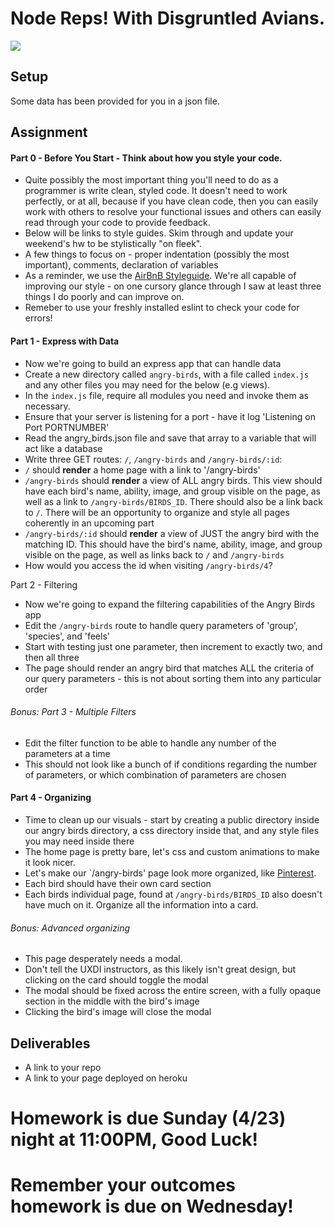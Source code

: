 # Node Reps! With Disgruntled Avians.

![](https://media.giphy.com/media/fKACOQcJ6LnTa/giphy.gif)

## Setup

Some data has been provided for you in a json file.

## Assignment

#### Part 0 - Before You Start - Think about how you style your code.

* Quite possibly the most important thing you'll need to do as a programmer is write clean, styled code. It doesn't need to work perfectly, or at all, because if you have clean code, then you can easily work with others to resolve your functional issues and others can easily read through your code to provide feedback.
* Below will be links to style guides.  Skim through and update your weekend's hw to be stylistically "on fleek".
* A few things to focus on - proper indentation (possibly the most important), comments, declaration of variables
* As a reminder, we use the [AirBnB Styleguide](https://github.com/airbnb/javascript). We're all capable of improving our style - on one cursory glance through I saw at least three things I do poorly and can improve on.
* Remeber to use your freshly installed eslint to check your code for errors!


#### Part 1 - Express with Data

* Now we're going to build an express app that can handle data
* Create a new directory called `angry-birds`, with a file called `index.js` and any other files you may need for the below (e.g views).
* In the `index.js` file, require all modules you need and invoke them as necessary.
* Ensure that your server is listening for a port - have it log 'Listening on Port PORTNUMBER'  
* Read the angry_birds.json file and save that array to a variable that will act like a database
* Write three GET routes: `/`, `/angry-birds` and `/angry-birds/:id`:
* `/` should **render** a home page with a link to '/angry-birds' 
* `/angry-birds` should **render** a view of ALL angry birds. This view should have each bird's name, ability, image, and group visible on the page, as well as a link to `/angry-birds/BIRDS_ID`. There should also be a link back to `/`. There will be an opportunity to organize and style all pages coherently in an upcoming part
* `/angry-birds/:id` should **render** a view of JUST the angry bird with the matching ID. This should have the bird's name, ability, image, and group visible on the page, as well as links back to `/` and `/angry-birds`
* How would you access the id when visiting `/angry-birds/4`? 

Part 2 - Filtering

* Now we're going to expand the filtering capabilities of the Angry Birds app
* Edit the `/angry-birds` route to handle query parameters of 'group', 'species', and 'feels'
* Start with testing just one parameter, then increment to exactly two, and then all three
* The page should render an angry bird that matches ALL the criteria of our query parameters - this is not about sorting them into any particular order

###### Bonus:  Part 3 - Multiple Filters
* Edit the filter function to be able to handle any number of the parameters at a time
* This should not look like a bunch of if conditions regarding the number of parameters, or which combination of parameters are chosen

#### Part 4 - Organizing

* Time to clean up our visuals - start by creating a public directory inside our angry birds directory, a css directory inside that, and any style files you may need inside there
* The home page is pretty bare, let's css and custom animations to make it look nicer.
* Let's make our `/angry-birds' page look more organized, like [Pinterest](https://cdn.shopify.com/s/files/1/0070/7032/files/pinterest-marketing.png?6545).
* Each bird should have their own card section
* Each birds individual page, found at `/angry-birds/BIRDS_ID` also doesn't have much on it. Organize all the information into a card.

###### Bonus: Advanced organizing
* This page desperately needs a modal.
* Don't tell the UXDI instructors, as this likely isn't great design, but clicking on the card should toggle the modal
* The modal should be fixed across the entire screen, with a fully opaque section in the middle with the bird's image
* Clicking the bird's image will close the modal

## Deliverables
* A link to your repo
* A link to your page deployed on heroku

# Homework is due Sunday (4/23) night at 11:00PM, Good Luck!
# Remember your outcomes homework is due on Wednesday!



